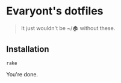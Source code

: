 # Evaryont's dotfiles

> It just wouldn't be ~/:house: without these.

## Installation

    rake

You're done.